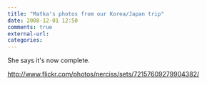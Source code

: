 ```yaml
---
title: "Maťka's photos from our Korea/Japan trip"
date: 2008-12-01 12:50
comments: true
external-url:
categories:
---
```

She says it's now complete.

<http://www.flickr.com/photos/nerciss/sets/72157609279904382/>
